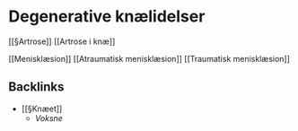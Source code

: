 # Degenerative knælidelser
[[§Artrose]]
	[[Artrose i knæ]]

[[Menisklæsion]]
	[[Atraumatisk menisklæsion]]
	[[Traumatisk menisklæsion]]


## Backlinks
* [[§Knæet]]
	* *Voksne*

<!-- #anki/tag/med/Orto #anki/deck/Medicine #lecture -->

<!-- {BearID:6F458CEE-06CE-4A26-B636-C09A2C085DBD-9395-00001D456F7D6CDE} -->
